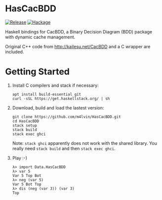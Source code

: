 HasCacBDD
=========

[![Release](https://img.shields.io/github/release/m4lvin/HasCacBDD.svg)](https://github.com/m4lvin/HasCacBDD/releases)
[![Hackage](https://img.shields.io/hackage/v/HasCacBDD.svg)](https://hackage.haskell.org/package/HasCacBDD)

Haskell bindings for CacBDD, a Binary Decision Diagram (BDD) package with dynamic cache management.

Original C++ code from <http://kailesu.net/CacBDD> and a C wrapper are included.


# Getting Started

1. Install C compilers and stack if necessary:

       apt install build-essential git
       curl -sSL https://get.haskellstack.org/ | sh

2. Download, build and load the lastest version:

       git clone https://github.com/m4lvin/HasCacBDD.git
       cd HasCacBDD
       stack setup
       stack build
       stack exec ghci

    Note: `stack ghci` apparently does not work with the shared library.
    You really need `stack build` and then `stack exec ghci`.

3. Play :-)

       λ> import Data.HasCacBDD
       λ> var 5
       Var 5 Top Bot
       λ> neg (var 5)
       Var 5 Bot Top
       λ> dis (neg (var 3)) (var 3)
       Top
